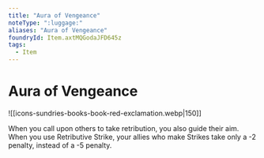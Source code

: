 ```yaml
---
title: "Aura of Vengeance"
noteType: ":luggage:"
aliases: "Aura of Vengeance"
foundryId: Item.axtMQGodaJFD645z
tags:
  - Item
---
```


# Aura of Vengeance
![[icons-sundries-books-book-red-exclamation.webp|150]]

When you call upon others to take retribution, you also guide their aim. When you use Retributive Strike, your allies who make Strikes take only a -2 penalty, instead of a -5 penalty.
